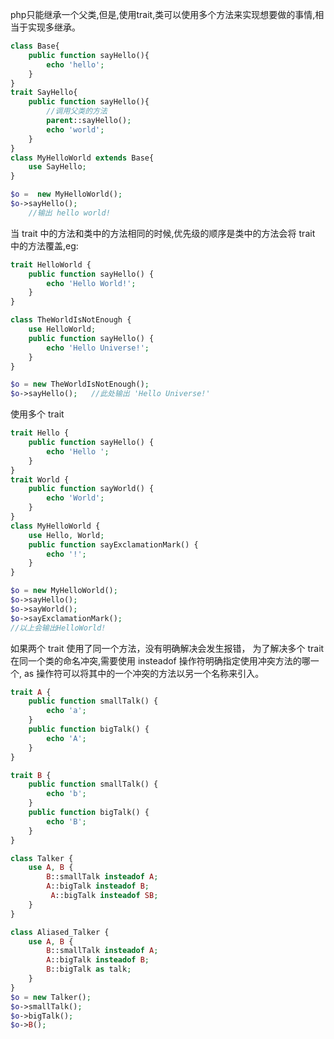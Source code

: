 php只能继承一个父类,但是,使用trait,类可以使用多个方法来实现想要做的事情,相当于实现多继承。

```php
class Base{
    public function sayHello(){
        echo 'hello';
    }
}
trait SayHello{
    public function sayHello(){
        //调用父类的方法
        parent::sayHello();
        echo 'world';
    }
}
class MyHelloWorld extends Base{
    use SayHello;
}

$o =  new MyHelloWorld();
$o->sayHello();
    //输出 hello world!
```

当 trait 中的方法和类中的方法相同的时候,优先级的顺序是类中的方法会将 trait 中的方法覆盖,eg: 

```php
trait HelloWorld {
    public function sayHello() {
        echo 'Hello World!';
    }
}

class TheWorldIsNotEnough {
    use HelloWorld;
    public function sayHello() {
        echo 'Hello Universe!';
    }
}

$o = new TheWorldIsNotEnough();
$o->sayHello();   //此处输出 'Hello Universe!'
```

使用多个 trait 

```php
trait Hello {
    public function sayHello() {
        echo 'Hello ';
    }
}
trait World {
    public function sayWorld() {
        echo 'World';
    }
}
class MyHelloWorld {
    use Hello, World;
    public function sayExclamationMark() {
        echo '!';
    }
}

$o = new MyHelloWorld();
$o->sayHello();
$o->sayWorld();
$o->sayExclamationMark();
//以上会输出HelloWorld!
```

如果两个 trait 使用了同一个方法，没有明确解决会发生报错， 为了解决多个 trait 在同一个类的命名冲突,需要使用 insteadof 操作符明确指定使用冲突方法的哪一个, as 操作符可以将其中的一个冲突的方法以另一个名称来引入。 

```php
trait A {
    public function smallTalk() {
        echo 'a';
    }
    public function bigTalk() {
        echo 'A';
    }
}

trait B {
    public function smallTalk() {
        echo 'b';
    }
    public function bigTalk() {
        echo 'B';
    }
}

class Talker {
    use A, B {
        B::smallTalk insteadof A;
        A::bigTalk insteadof B;
         A::bigTalk insteadof SB;
    }
}

class Aliased_Talker {
    use A, B {
        B::smallTalk insteadof A;
        A::bigTalk insteadof B;
        B::bigTalk as talk;
    }
}
$o = new Talker();
$o->smallTalk();
$o->bigTalk();
$o->B();
```